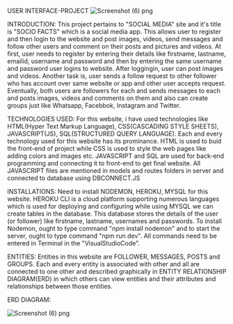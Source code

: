  USER INTERFACE-PROJECT
 ![Screenshot (6) png](https://user-images.githubusercontent.com/103054142/172070764-7a35b182-9958-4947-8d6d-79b47b359068.png)

 INTRODUCTION:
  This project pertains to "SOCIAL MEDIA" site and it's title is "SOCIO FACTS" which is a social media app. This allows user to register and then login to the website and 
  post images, videos, send messages and follow other users and comment on their posts and pictures and videos. At first, user needs to  register by entering their details like firstname, lastname, emailid, username and password and then by entering the same username and password user logins to website.
  After loggingin, user can post images and videos. Another task is, user sends a follow request to other follower who has account over same website or app and other user
  accepts request. Eventually, both users are followers for each and sends messages to each and posts images, videos and comments on them and also can create groups just like
  Whatsapp, Facebbok, Instagram and Twitter.
  
 TECHNOLOGIES USED:
  For this website, i have used technologies like HTML(Hyper Text Markup Language), CSS(CASCADING STYLE SHEETS), JAVASCRIPT(JS), SQL(STRUCTURED QUERY LANGUAGE). Each and 
  every technology used for this website has its prominance. HTML is used to buid the front-end of project while CSS is used to style the web pages like adding colors and
  images etc. JAVASCRIPT and SQL are used for back-end programming and connecting it to front-end to get final website. All JAVASCRIPT files are mentioned in models and routes folders in server and connected to database using DBCONNECT.JS
  
 INSTALLATIONS:
  Need to install NODEMON, HEROKU, MYSQL for this website. HEROKU CLI is a cloud platform supporting numerous languages which is used for deploying and configuring while 
  using MYSQL we can create tables in the database. This database stores the details of the user (or follower) like firstname, lastname, usernames and passwords.
  To install Nodemon, ought to type command "npm install nodemon" and to start the server, ought to type command "npm run dev". All commands need to be entered in Terminal
  in the "VisualStudioCode".

   
 ENTITIES:
  Entities in this website are FOLLOWER, MESSAGES, POSTS and GROUPS. Each and every entity is associated with other and all are connected to one other and described 
  graphically in ENTITY RELATIONSHIP DIAGRAM(ERD) in which others can view entities and their attributes and relationships between those entities.
  
  ERD DIAGRAM:
  
![Screenshot (6) png](https://user-images.githubusercontent.com/103054142/172070777-3d16335a-5f90-43b5-bc10-53f49f0c7eb5.png)
